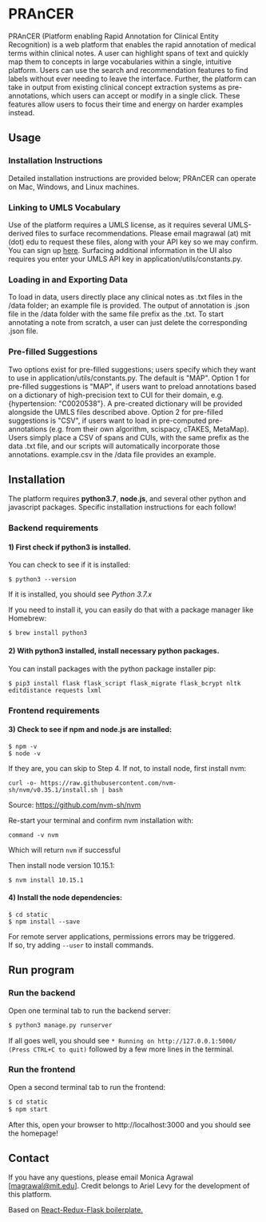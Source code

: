 # PRAnCER

PRAnCER (Platform enabling Rapid Annotation for Clinical Entity Recognition) is a web platform that enables the rapid annotation of medical terms within clinical notes. A user can highlight spans of text and quickly map them to concepts in large vocabularies within a single, intuitive platform. Users can use the search and recommendation features to find labels without ever needing to leave the interface. Further, the platform can take in output from existing clinical concept extraction systems as pre-annotations, which users can accept or modify in a single click. These features allow users to focus their time and energy on harder examples instead. 

## Usage
### Installation Instructions
Detailed installation instructions are provided below; PRAnCER can operate on Mac, Windows, and Linux machines.
### Linking to UMLS Vocabulary
Use of the platform requires a UMLS license, as it requires several UMLS-derived files to surface recommendations. Please email magrawal (at) mit (dot) edu to request these files, along with your API key so we may confirm. You can sign up [here](https://uts.nlm.nih.gov/uts/signup-login). Surfacing additional information in the UI also requires you enter your UMLS API key in application/utils/constants.py. 
### Loading in and Exporting Data
To load in data, users directly place any clinical notes as .txt files in the /data folder; an example file is provided. The output of annotation is .json file in the /data folder with the same file prefix as the .txt. To start annotating a note from scratch, a user can just delete the corresponding .json file. 
### Pre-filled Suggestions
Two options exist for pre-filled suggestions; users specify which they want to use in application/utils/constants.py. The default is "MAP".
Option 1 for pre-filled suggestions is "MAP", if users want to preload annotations based on a dictionary of high-precision text to CUI for their domain, e.g. {hypertension: "C0020538"}. A pre-created dictionary will be provided alongside the UMLS files described above.
Option 2 for pre-filled suggestions is "CSV", if users want to load in pre-computed pre-annotations (e.g. from their own algorithm, scispacy, cTAKES, MetaMap). Users simply place a CSV of spans and CUIs, with the same prefix as the data .txt file, and our scripts will automatically incorporate those annotations. example.csv in the /data file provides an example.

## Installation

The platform requires **python3.7**, **node.js**, and several other python and javascript packages. Specific installation instructions for each follow!

### Backend requirements

#### 1) First check if python3 is installed.

You can check to see if it is installed:
```
$ python3 --version
```
If it is installed, you should see *Python 3.7.x*

If you need to install it, you can easily do that with a package manager like Homebrew:
```
$ brew install python3
```

#### 2) With python3 installed, install necessary python packages.

You can install packages with the python package installer pip:
```
$ pip3 install flask flask_script flask_migrate flask_bcrypt nltk editdistance requests lxml
```

### Frontend requirements

#### 3) Check to see if npm and node.js are installed:

```
$ npm -v
$ node -v
```

If they are, you can skip to Step 4.
If not, to install node, first install nvm:
```
curl -o- https://raw.githubusercontent.com/nvm-sh/nvm/v0.35.1/install.sh | bash
```
Source: https://github.com/nvm-sh/nvm

Re-start your terminal and confirm nvm installation with:
```
command -v nvm
```
Which will return ```nvm``` if successful

Then install node version 10.15.1:
```
$ nvm install 10.15.1
```

#### 4) Install the node dependencies:

```
$ cd static
$ npm install --save
```

For remote server applications, permissions errors may be triggered.\
If so, try adding ```--user``` to install commands.

## Run program

### Run the backend

Open one terminal tab to run the backend server:
```sh
$ python3 manage.py runserver
```
If all goes well, you should see `* Running on http://127.0.0.1:5000/ (Press CTRL+C to quit)` followed by a few more lines in the terminal.

### Run the frontend

Open a second terminal tab to run the frontend:
```sh
$ cd static
$ npm start
```

After this, open your browser to http://localhost:3000 and you should see the homepage!

## Contact

If you have any questions, please email Monica Agrawal [magrawal@mit.edu]. Credit belongs to Ariel Levy for the development of this platform.

Based on [React-Redux-Flask boilerplate.](https://github.com/dternyak/React-Redux-Flask)
